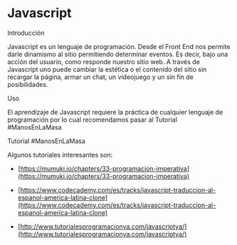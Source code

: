 # Javascript

Introducción

Javascript es un lenguaje de programación. Desde el Front End nos permite darle dinamismo al sitio permitiendo determinar eventos. Es decir, bajo una acción del usuario, como responde nuestro sitio web. A través de Javascript uno puede cambiar la estética o el contenido del sitio sin recargar la página, armar un chat, un videojuego y un sin fin de posibilidades.

Uso

El aprendizaje de Javascript requiere la práctica de cualquier lenguaje de programación por lo cual recomendamos pasar al Tutorial #ManosEnLaMasa

Tutorial #ManosEnLaMasa

Algunos tutoriales interesantes son:

* [https://mumuki.io/chapters/33-programacion-imperativa](https://mumuki.io/chapters/33-programacion-imperativa)

* [https://www.codecademy.com/es/tracks/javascript-traduccion-al-espanol-america-latina-clone](https://www.codecademy.com/es/tracks/javascript-traduccion-al-espanol-america-latina-clone)

* [http://www.tutorialesprogramacionya.com/javascriptya/](http://www.tutorialesprogramacionya.com/javascriptya/)
